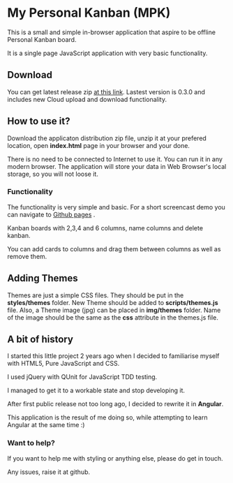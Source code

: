 My Personal Kanban (MPK)
==========================

This is a small and simple in-browser application that aspire to be offline Personal Kanban board.

It is a single page JavaScript application with very basic functionality. 

## Download

You can get latest release zip [at this link](https://github.com/greggigon/my-personal-kanban/blob/master/my-personal-kanban-0.3.1.zip?raw=true). Lastest version is 0.3.0 and includes new Cloud upload and download functionality.

## How to use it?

Download the applicaton distribution zip file, unzip it at your prefered location, open __index.html__ page in your browser and your done.

There is no need to be connected to Internet to use it. You can run it in any modern browser. The application will store your data in Web Browser's local storage, so you will not loose it.

### Functionality

The functionality is very simple and basic. For a short screencast demo you can navigate to [Github pages](http://greggigon.github.io/my-personal-kanban/) .

Kanban boards with 2,3,4 and 6 columns, name columns and delete kanban.

You can add cards to columns and drag them between columns as well as remove them.

## Adding Themes

Themes are just a simple CSS files. They should be put in the __styles/themes__ folder. New Theme should be added to __scripts/themes.js__ file. Also, a Theme image (jpg) can be placed in __img/themes__ folder. Name of the image should be the same as the __css__ attribute in the themes.js file.

## A bit of history

I started this little project 2 years ago when I decided to familiarise myself with HTML5, Pure JavaScript and CSS.

I used jQuery with QUnit for JavaScript TDD testing.

I managed to get it to a workable state and stop developing it.

After first public release not too long ago, I decided to rewrite it in __Angular__.

This application is the result of me doing so, while attempting to learn Angular at the same time :)

### Want to help?

If you want to help me with styling or anything else, please do get in touch.

Any issues, raise it at github.

